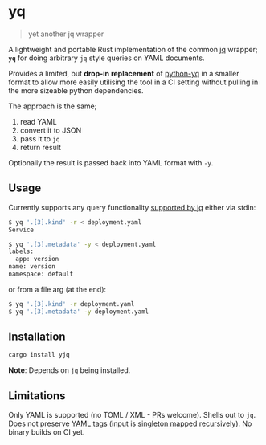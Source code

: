 # yq
> yet another jq wrapper

A lightweight and portable Rust implementation of the common [jq](https://jqlang.github.io/jq/) wrapper; **`yq`** for doing arbitrary `jq` style queries on YAML documents.

Provides a limited, but **drop-in replacement** of [python-yq](https://github.com/kislyuk/yq) in a smaller format to allow more easily utilising the tool in a CI setting without pulling in the more sizeable python dependencies.

The approach is the same;

1. read YAML
2. convert it to JSON
3. pass it to `jq`
4. return result

Optionally the result is passed back into YAML format with `-y`.

## Usage
Currently supports any query functionality [supported by jq](https://jqlang.github.io/jq/tutorial/) either via stdin:

```sh
$ yq '.[3].kind' -r < deployment.yaml
Service

$ yq '.[3].metadata' -y < deployment.yaml
labels:
  app: version
name: version
namespace: default
```

or from a file arg (at the end):

```sh
$ yq '.[3].kind' -r deployment.yaml
$ yq '.[3].metadata' -y deployment.yaml
```

## Installation

```sh
cargo install yjq
```

**Note**: Depends on `jq` being installed.

## Limitations

Only YAML is supported (no TOML / XML - PRs welcome). Shells out to `jq`. Does not preserve [YAML tags](https://yaml.org/spec/1.2-old/spec.html#id2764295) (input is [singleton mapped](https://docs.rs/serde_yaml/latest/serde_yaml/with/singleton_map/index.html) [recursively](https://docs.rs/serde_yaml/latest/serde_yaml/with/singleton_map_recursive/index.html)). No binary builds on CI yet.
